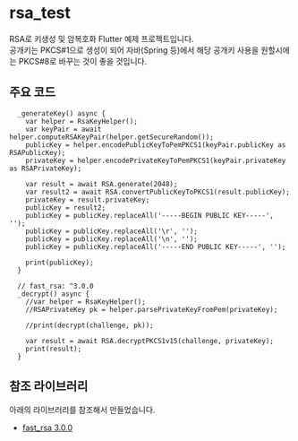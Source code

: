 # rsa_test

RSA로 키생성 및 암복호화 Flutter 예제 프로젝트입니다.  
공개키는 PKCS#1으로 생성이 되어 자바(Spring 등)에서 해당 공개키 사용을 원할시에는 PKCS#8로 바꾸는 것이 좋을 것입니다.  

## 주요 코드
```
  _generateKey() async {
    var helper = RsaKeyHelper();
    var keyPair = await helper.computeRSAKeyPair(helper.getSecureRandom());
    publicKey = helper.encodePublicKeyToPemPKCS1(keyPair.publicKey as RSAPublicKey);
    privateKey = helper.encodePrivateKeyToPemPKCS1(keyPair.privateKey as RSAPrivateKey);

    var result = await RSA.generate(2048);
    var result2 = await RSA.convertPublicKeyToPKCS1(result.publicKey);
    privateKey = result.privateKey;
    publicKey = result2;
    publicKey = publicKey.replaceAll('-----BEGIN PUBLIC KEY-----', '');
    publicKey = publicKey.replaceAll('\r', '');
    publicKey = publicKey.replaceAll('\n', '');
    publicKey = publicKey.replaceAll('-----END PUBLIC KEY-----', '');

    print(publicKey);
  }

  // fast_rsa: ^3.0.0
  _decrypt() async {
    //var helper = RsaKeyHelper();
    //RSAPrivateKey pk = helper.parsePrivateKeyFromPem(privateKey);
    
    //print(decrypt(challenge, pk));

    var result = await RSA.decryptPKCS1v15(challenge, privateKey);
    print(result);
  }
```

## 참조 라이브러리

아래의 라이브러리를 참조해서 만들었습니다.  

- [fast_rsa 3.0.0](https://pub.dev/packages/fast_rsa)

